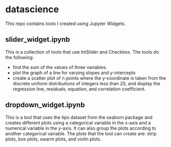 # datascience

<p>This repo contains tools I created using Jupyter Widgets.</p>

<h2>slider_widget.ipynb</h2>

<p>This is a collection of tools that use IntSlider and Checkbox. The tools
do the following:</p>

<ul>
<li>find the sum of the values of three variables.</li>
<li>plot the graph of a line for varying slopes and y-intercepts</li>
<li>create a scatter plot of n points where the y-coordinate 
is taken from the discrete uniform distributions of integers less than 20, and 
display the regression line, residuals, equation, and correlation coefficient.
</li>
</ul>

<h2>dropdown_widget.ipynb</h2>

<p>This is a tool that uses the tips dataset from the seaborn package and creates
different plots using a categorical variable in the x-axis and a numerical
variable in the y-axis. It can also group the plots according to another categorical
variable. The plots that the tool can create are: strip plots, box plots, swarm plots, and
violin plots.</p>
